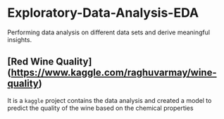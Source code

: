 # Exploratory-Data-Analysis-EDA
Performing data analysis on different data sets and derive meaningful insights.

## [Red Wine Quality] (https://www.kaggle.com/raghuvarmay/wine-quality)
It is a `kaggle` project contains the data analysis and created a model to predict the quality of the wine based on the chemical properties 
